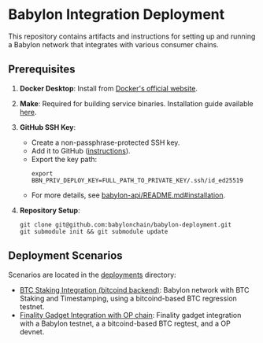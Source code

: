 # Babylon Integration Deployment

This repository contains artifacts and instructions for setting up and running a Babylon network that integrates with various consumer chains.

## Prerequisites

1. **Docker Desktop**: Install from [Docker's official website](https://docs.docker.com/desktop/).

2. **Make**: Required for building service binaries. Installation guide available [here](https://sp21.datastructur.es/materials/guides/make-install.html).

3. **GitHub SSH Key**:
   - Create a non-passphrase-protected SSH key.
   - Add it to GitHub ([instructions](https://docs.github.com/en/authentication/connecting-to-github-with-ssh/adding-a-new-ssh-key-to-your-github-account)).
   - Export the key path:
     ```shell
     export BBN_PRIV_DEPLOY_KEY=FULL_PATH_TO_PRIVATE_KEY/.ssh/id_ed25519
     ```
   - For more details, see [babylon-api/README.md#installation](babylon-api/README.md#installation).

4. **Repository Setup**:
   ```shell
   git clone git@github.com:babylonchain/babylon-deployment.git
   git submodule init && git submodule update
   ```

## Deployment Scenarios

Scenarios are located in the [deployments](deployments/) directory:

- [BTC Staking Integration (bitcoind backend)](deployments/btc-staking-integration-bitcoind): Babylon network with BTC Staking and Timestamping, using a bitcoind-based BTC regression testnet.
- [Finality Gadget Integration with OP chain](deployments/finality-gadget-integration-op-l2): Finality gadget integration with a Babylon testnet, a a bitcoind-based BTC regtest, and a OP devnet.

